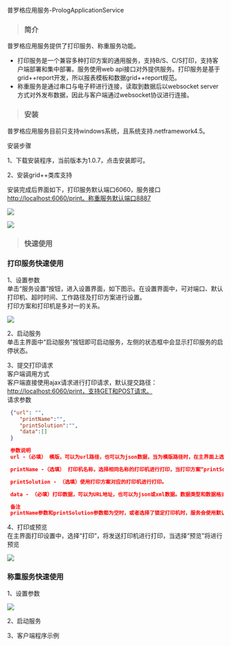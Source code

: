 普罗格应用服务-PrologApplicationService

> ### 简介

普罗格应用服务提供了打印服务、称重服务功能。

* 打印服务是一个兼容多种打印方案的通用服务，支持B/S、C/S打印，支持客户端部署和集中部署。服务使用web api接口对外提供服务。打印服务是基于grid++report开发，所以报表模板和数据grid++report规范。
* 称重服务是通过串口与电子秤进行连接，读取到数据后以websocket server方式对外发布数据，因此与客户端通过websocket协议进行连接。

> ### 安装

普罗格应用服务目前只支持windows系统，且系统支持.netframework4.5。

安装步骤

1、下载安装程序，当前版本为1.0.7，点击安装即可。

2、安装grid++类库支持

安装完成后界面如下，打印服务默认端口6060，服务接口[http://localhost:6060/print。称重服务默认端口8887](http://localhost:6060/print。称重服务默认端口8887)

![](/assets/import8172.png)

![](/assets/import8173.png)

> ### 快速使用

### 打印服务快速使用

1、设置参数  
单击“服务设置”按钮，进入设置界面，如下图示。在设置界面中，可对端口、默认打印机、超时时间、工作路径及打印方案进行设置。  
    打印方案和打印机是多对一的关系。

![](/assets/import8175.png)

2、启动服务  
单击主界面中“启动服务”按钮即可启动服务，左侧的状态框中会显示打印服务的启停状态。

3、提交打印请求  
客户端调用方式  
客户端直接使用ajax请求进行打印请求，默认提交路径：[http://localhost:6060/print，支持GET和POST请求。](http://localhost:6060/print，支持GET和POST请求。)  
请求参数

```json
 {"url": "",
    "printName":"",
    "printSolution":"",
    "data":[]
 }

 参数说明
 url -（必填） 模版，可以为url路径，也可以为json数据，当为模版路径时，在主界面上选择模版类型为“URL”，当为模版json数据时，选择模版类型为“data”

 printName -（选填） 打印机名称，选择相同名称的打印机进行打印，当打印方案“printSolution”参数为空时，参数生效。

 printSolution - （选填）使用打印方案对应的打印机进行打印。

 data - （必填）打印数据，可以为URL地址，也可以为json或xml数据。数据类型和数据格式需要进行对应的设置。

 备注
 printName参数和printSolution参数都为空时，或者选择了锁定打印机时，服务会使用默认打印机打印
```

4、打印或预览  
在主界面打印设置中，选择“打印”，将发送打印机进行打印，当选择“预览”将进行预览

![](/assets/import8178.png)

### 称重服务快速使用

1、设置参数

![](/assets/import8173.png)

2、启动服务

3、客户端程序示例

